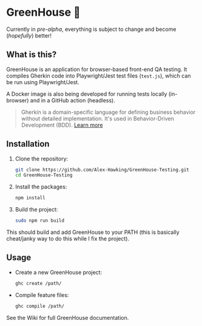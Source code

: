 # GreenHouse 🌱

Currently in *pre-alpha*, everything is subject to change and become (*hopefully*) better! 

## What is this?

GreenHouse is an application for browser-based front-end QA testing. It compiles Gherkin code into Playwright/Jest test files (`test.js`), which can be run using Playwright/Jest.

A Docker image is also being developed for running tests locally (in-browser) and in a GitHub action (headless).

> Gherkin is a domain-specific language for defining business behavior without detailed implementation. It's used in Behavior-Driven Development (BDD). [Learn more](https://cucumber.io/docs/gherkin/reference/)

## Installation

1. Clone the repository:
    ```bash
    git clone https://github.com/Alex-Hawking/GreenHouse-Testing.git
    cd GreenHouse-Testing
    ```
2. Install the packages:
    ```bash
    npm install
    ```
3. Build the project:
    ```bash
    sudo npm run build
    ```
This should build and add GreenHouse to your PATH (this is basically cheat/janky way to do this while I fix the project).

## Usage

- Create a new GreenHouse project:
    ```bash
    ghc create /path/
    ```

- Compile feature files:
    ```bash
    ghc compile /path/
    ```

See the Wiki for full GreenHouse documentation.